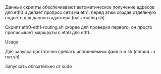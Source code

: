 Данные скрипты обеспечиввают автоматическое получение адресов для eth0 и делает проброс сети на eth1, перед этим создав отдельную подсеть для данного адаптера (nat+routing.sh)

Cкрипт eth0-eth1-routing.sh скорее для проверки первого, он просто прописывает маршруты с eth0 для eth1. 


Usage

Для запуска достаточно сделать исполняемым файл run.sh
(chmod +x run.sh)

Запускать обязательно от sudo